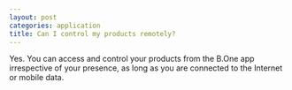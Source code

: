 ```yaml
---
layout: post
categories: application
title: Can I control my products remotely?
---
```


Yes. You can access and control your products from the B.One app irrespective of your presence, as long as you are connected to the Internet or mobile data.